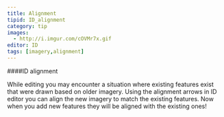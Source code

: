 ```yaml
---
title: Alignment
tipid: ID_alignment
category: tip
images: 
  - http://i.imgur.com/cOVMr7x.gif
editor: ID
tags: [imagery,alignment]
---
```


####ID alignment

While editing you may encounter a situation where existing features exist that were drawn based on older imagery. 
Using the alignment arrows in ID editor you can align the new imagery to match the existing features. Now when you add
new features they will be aligned with the existing ones!
